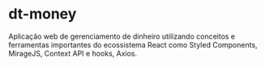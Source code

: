 # dt-money
Aplicação web de gerenciamento de dinheiro utilizando conceitos e ferramentas importantes do ecossistema React como Styled Components, MirageJS, Context API e hooks, Axios.
